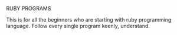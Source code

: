 RUBY PROGRAMS


This is for all the beginners who are starting with ruby programming language. Follow every single program keenly, understand. 
